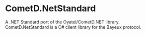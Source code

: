 # CometD.NetStandard
A .NET Standard port of the Oyatel/CometD.NET library. CometD.NetStandard is a C# client library for the Bayeux protocol.
